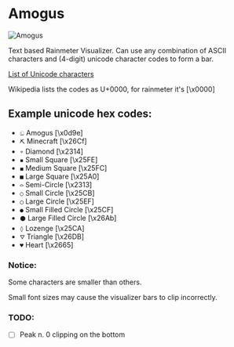 # Amogus

![Amogus](https://i.imgur.com/sh4RmUw.gif)

Text based Rainmeter Visualizer. Can use any combination of ASCII characters and (4-digit) unicode character codes to form a bar.

[List of Unicode characters](https://en.wikipedia.org/wiki/List_of_Unicode_characters)

Wikipedia lists the codes as U+0000, for rainmeter it's [\x0000]

## Example unicode hex codes:
 * `ඞ` Amogus [\x0d9e]
 * `⛏` Minecraft [\x26Cf]
 * `⌔` Diamond [\x2314]
 * `◾` Small Square [\x25FE]
 * `◼` Medium Square [\x25FC]
 * `■` Large Square [\x25A0]
 * `⌓` Semi-Circle [\x2313]
 * `○` Small Circle [\x25CB]
 * `◯` Large Circle [\x25EF]
 * `●` Small Filled Circle [\x25CF]
 * `⚫` Large Filled Circle [\x26Ab]
 * `◊` Lozenge [\x25CA]
 * `⛛` Triangle [\x26DB]
 * `♥` Heart [\x2665]

### Notice:

Some characters are smaller than others.

Small font sizes may cause the visualizer bars to clip incorrectly.

### TODO:
 - [ ] Peak n. 0 clipping on the bottom